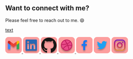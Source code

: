 ## Want to connect with me?

Please feel free to reach out to me. :smile:

[text](contact.md)

<div class="contactInfo">
    <a href="mailto:shreya2057@gmail.com">
        <img src="Badges/../Bagdes/contacts/Gmail.png"/>
    </a>
    <a href="#">
        <img src="Badges/../Bagdes/contacts/LinkedIn.png"/>
    </a>
    <a href="#">
        <img src="Badges/../Bagdes/contacts/Github.png"/>
    </a>
    <a href="mailto:shreya2057@gmail.com">
        <img src="Badges/../Bagdes/contacts/Dribble.png"/>
    </a>
    <a href="mailto:shreya2057@gmail.com" class="items"><img src="Badges/../Bagdes/contacts/Facebook.png"/></a>
    <a href="mailto:shreya2057@gmail.com" class="items"><img src="Badges/../Bagdes/contacts/Twitter.png"/></a>
    <a href="mailto:shreya2057@gmail.com" class="items"><img src="Badges/../Bagdes/contacts/Instagram.png"/></a>
</div>
